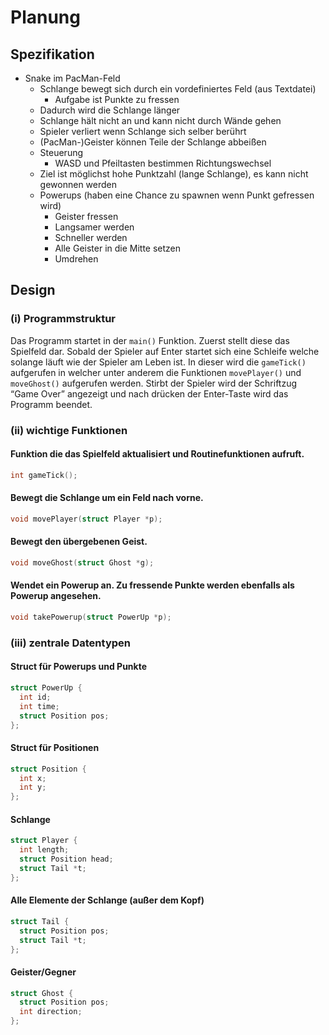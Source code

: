 # Planung

## Spezifikation
* Snake im PacMan-Feld
  * Schlange bewegt sich durch ein vordefiniertes Feld (aus Textdatei)
    * Aufgabe ist Punkte zu fressen
  * Dadurch wird die Schlange länger
  * Schlange hält nicht an und kann nicht durch Wände gehen
  * Spieler verliert wenn Schlange sich selber berührt
  * (PacMan-)Geister können Teile der Schlange abbeißen
  * Steuerung
    * WASD und Pfeiltasten bestimmen Richtungswechsel
  * Ziel ist möglichst hohe Punktzahl (lange Schlange), es kann nicht gewonnen werden
  * Powerups (haben eine Chance zu spawnen wenn Punkt gefressen wird)
    * Geister fressen
    * Langsamer werden
    * Schneller werden
    * Alle Geister in die Mitte setzen
    * Umdrehen

## Design
### (i) Programmstruktur
Das Programm startet in der `main()` Funktion. Zuerst stellt diese das Spielfeld dar. Sobald der Spieler auf Enter startet sich eine Schleife welche solange läuft wie der Spieler am Leben ist. In dieser wird die `gameTick()` aufgerufen in welcher unter anderem die Funktionen `movePlayer()` und `moveGhost()` aufgerufen werden.
Stirbt der Spieler wird der Schriftzug “Game Over” angezeigt und nach drücken der Enter-Taste wird das Programm beendet.

### (ii) wichtige Funktionen
#### Funktion die das Spielfeld aktualisiert und Routinefunktionen aufruft. 
``` c
int gameTick();
``` 

#### Bewegt die Schlange um ein Feld nach vorne.
``` c
void movePlayer(struct Player *p);
```

#### Bewegt den übergebenen Geist.
``` c
void moveGhost(struct Ghost *g);
``` 

#### Wendet ein Powerup an. Zu fressende Punkte werden ebenfalls als Powerup angesehen.
``` c
void takePowerup(struct PowerUp *p);
``` 

### (iii) zentrale Datentypen
#### Struct für Powerups und Punkte
``` c
struct PowerUp {
  int id;
  int time;
  struct Position pos;
};
```

#### Struct für Positionen
``` c
struct Position {
  int x;
  int y;
};
```

#### Schlange
``` c
struct Player {
  int length;
  struct Position head;
  struct Tail *t;
};
```

#### Alle Elemente der Schlange (außer dem Kopf)
``` c
struct Tail {
  struct Position pos;
  struct Tail *t;
};
``` 

#### Geister/Gegner
``` c
struct Ghost {
  struct Position pos;
  int direction;
};
``` 
